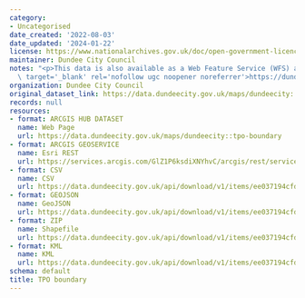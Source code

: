 ```yaml
---
category:
- Uncategorised
date_created: '2022-08-03'
date_updated: '2024-01-22'
license: https://www.nationalarchives.gov.uk/doc/open-government-licence/version/3/
maintainer: Dundee City Council
notes: "<p>This data is also available as a Web Feature Service (WFS) at\_<a href='https://dundeecity.maps.arcgis.com/home/item.html?id=fb6c579e53d34149b895aff86c24d069#overview'\
  \ target='_blank' rel='nofollow ugc noopener noreferrer'>https://dundeecity.maps.arcgis.com/home/item.html?id=fb6c579e53d34149b895aff86c24d069#overview</a></p>"
organization: Dundee City Council
original_dataset_link: https://data.dundeecity.gov.uk/maps/dundeecity::tpo-boundary
records: null
resources:
- format: ARCGIS HUB DATASET
  name: Web Page
  url: https://data.dundeecity.gov.uk/maps/dundeecity::tpo-boundary
- format: ARCGIS GEOSERVICE
  name: Esri REST
  url: https://services.arcgis.com/GlZ1P6ksdiXNYhvC/arcgis/rest/services/TPO_edits_view/FeatureServer/0
- format: CSV
  name: CSV
  url: https://data.dundeecity.gov.uk/api/download/v1/items/ee037194cfde49759544045a5f0e126c/csv?layers=0
- format: GEOJSON
  name: GeoJSON
  url: https://data.dundeecity.gov.uk/api/download/v1/items/ee037194cfde49759544045a5f0e126c/geojson?layers=0
- format: ZIP
  name: Shapefile
  url: https://data.dundeecity.gov.uk/api/download/v1/items/ee037194cfde49759544045a5f0e126c/shapefile?layers=0
- format: KML
  name: KML
  url: https://data.dundeecity.gov.uk/api/download/v1/items/ee037194cfde49759544045a5f0e126c/kml?layers=0
schema: default
title: TPO boundary
---
```

